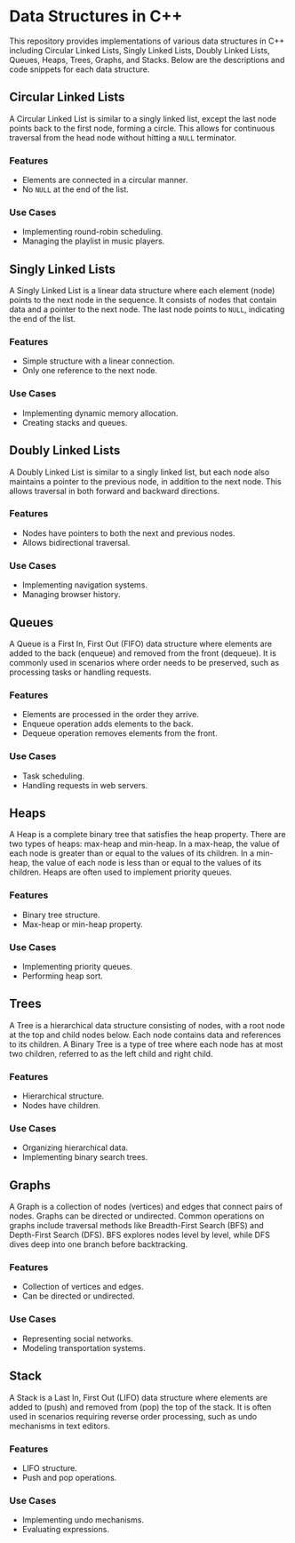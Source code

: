 # Data Structures in C++

This repository provides implementations of various data structures in C++ including Circular Linked Lists, Singly Linked Lists, Doubly Linked Lists, Queues, Heaps, Trees, Graphs, and Stacks. Below are the descriptions and code snippets for each data structure.

## Circular Linked Lists

A Circular Linked List is similar to a singly linked list, except the last node points back to the first node, forming a circle. This allows for continuous traversal from the head node without hitting a `NULL` terminator.

### Features
- Elements are connected in a circular manner.
- No `NULL` at the end of the list.

### Use Cases
- Implementing round-robin scheduling.
- Managing the playlist in music players.

## Singly Linked Lists

A Singly Linked List is a linear data structure where each element (node) points to the next node in the sequence. It consists of nodes that contain data and a pointer to the next node. The last node points to `NULL`, indicating the end of the list.

### Features
- Simple structure with a linear connection.
- Only one reference to the next node.

### Use Cases
- Implementing dynamic memory allocation.
- Creating stacks and queues.

## Doubly Linked Lists

A Doubly Linked List is similar to a singly linked list, but each node also maintains a pointer to the previous node, in addition to the next node. This allows traversal in both forward and backward directions.

### Features
- Nodes have pointers to both the next and previous nodes.
- Allows bidirectional traversal.

### Use Cases
- Implementing navigation systems.
- Managing browser history.

## Queues

A Queue is a First In, First Out (FIFO) data structure where elements are added to the back (enqueue) and removed from the front (dequeue). It is commonly used in scenarios where order needs to be preserved, such as processing tasks or handling requests.

### Features
- Elements are processed in the order they arrive.
- Enqueue operation adds elements to the back.
- Dequeue operation removes elements from the front.

### Use Cases
- Task scheduling.
- Handling requests in web servers.

## Heaps

A Heap is a complete binary tree that satisfies the heap property. There are two types of heaps: max-heap and min-heap. In a max-heap, the value of each node is greater than or equal to the values of its children. In a min-heap, the value of each node is less than or equal to the values of its children. Heaps are often used to implement priority queues.

### Features
- Binary tree structure.
- Max-heap or min-heap property.

### Use Cases
- Implementing priority queues.
- Performing heap sort.

## Trees

A Tree is a hierarchical data structure consisting of nodes, with a root node at the top and child nodes below. Each node contains data and references to its children. A Binary Tree is a type of tree where each node has at most two children, referred to as the left child and right child.

### Features
- Hierarchical structure.
- Nodes have children.

### Use Cases
- Organizing hierarchical data.
- Implementing binary search trees.

## Graphs

A Graph is a collection of nodes (vertices) and edges that connect pairs of nodes. Graphs can be directed or undirected. Common operations on graphs include traversal methods like Breadth-First Search (BFS) and Depth-First Search (DFS). BFS explores nodes level by level, while DFS dives deep into one branch before backtracking.

### Features
- Collection of vertices and edges.
- Can be directed or undirected.

### Use Cases
- Representing social networks.
- Modeling transportation systems.

## Stack

A Stack is a Last In, First Out (LIFO) data structure where elements are added to (push) and removed from (pop) the top of the stack. It is often used in scenarios requiring reverse order processing, such as undo mechanisms in text editors.

### Features
- LIFO structure.
- Push and pop operations.

### Use Cases
- Implementing undo mechanisms.
- Evaluating expressions.

